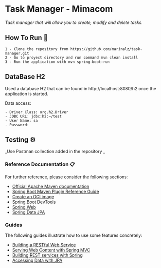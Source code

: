 # Task Manager - Mimacom

_Task manager that will allow you to create, modify and delete tasks._

## How To Run 🚀

```
1 - Clone the repository from https://github.com/marinalz/task-manager.git
2 - Go to proyect directory and run command mvn clean install
3 - Run the application with mvn spring-boot:run

``` 

## DataBase H2
Used a database H2 that can be found in http://localhost:8080/h2 once the application is started.

Data access: 
```
- Driver Class: org.h2.Driver 
- JDBC URL: jdbc:h2:~/test
- User Name: sa 
- Password:
```
## Testing ⚙️

_Use Postman collection added in the repository _

### Reference Documentation 📋

For further reference, please consider the following sections:

* [Official Apache Maven documentation](https://maven.apache.org/guides/index.html)
* [Spring Boot Maven Plugin Reference Guide](https://docs.spring.io/spring-boot/docs/2.5.4/maven-plugin/reference/html/)
* [Create an OCI image](https://docs.spring.io/spring-boot/docs/2.5.4/maven-plugin/reference/html/#build-image)
* [Spring Boot DevTools](https://docs.spring.io/spring-boot/docs/2.5.4/reference/htmlsingle/#using-boot-devtools)
* [Spring Web](https://docs.spring.io/spring-boot/docs/2.5.4/reference/htmlsingle/#boot-features-developing-web-applications)
* [Spring Data JPA](https://docs.spring.io/spring-boot/docs/2.5.4/reference/htmlsingle/#boot-features-jpa-and-spring-data)

### Guides
The following guides illustrate how to use some features concretely:

* [Building a RESTful Web Service](https://spring.io/guides/gs/rest-service/)
* [Serving Web Content with Spring MVC](https://spring.io/guides/gs/serving-web-content/)
* [Building REST services with Spring](https://spring.io/guides/tutorials/bookmarks/)
* [Accessing Data with JPA](https://spring.io/guides/gs/accessing-data-jpa/)

